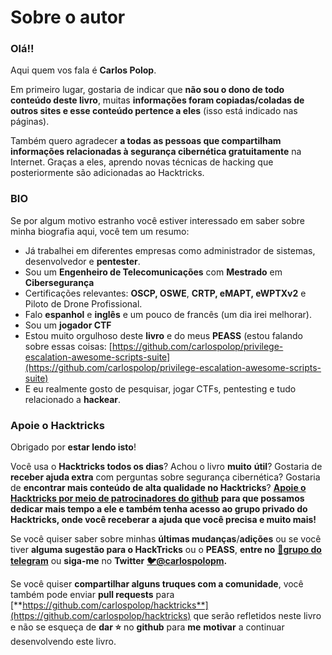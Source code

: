 # Sobre o autor

### Olá!!

Aqui quem vos fala é **Carlos Polop**.

Em primeiro lugar, gostaria de indicar que **não sou o dono de todo conteúdo deste livro**, muitas **informações foram copiadas/coladas de outros sites e esse conteúdo pertence a eles** (isso está indicado nas páginas).

Também quero agradecer **a todas as pessoas que compartilham informações relacionadas à segurança cibernética gratuitamente** na Internet. Graças a eles, aprendo novas técnicas de hacking que posteriormente são adicionadas ao Hacktricks.

### BIO

Se por algum motivo estranho você estiver interessado em saber sobre minha biografia aqui, você tem um resumo:

* Já trabalhei em diferentes empresas como administrador de sistemas, desenvolvedor e **pentester**.
* Sou um **Engenheiro de Telecomunicações** com **Mestrado** em **Cibersegurança**
* Certificações relevantes: **OSCP, OSWE**, **CRTP, eMAPT, eWPTXv2** e Piloto de Drone Profissional.
* Falo **espanhol** e **inglês** e um pouco de francês (um dia irei melhorar).
* Sou um **jogador CTF**
* Estou muito orgulhoso deste **livro** e do meus **PEASS** (estou falando sobre essas coisas: [https://github.com/carlospolop/privilege-escalation-awesome-scripts-suite](https://github.com/carlospolop/privilege-escalation-awesome-scripts-suite)
* E eu realmente gosto de pesquisar, jogar CTFs, pentesting e tudo relacionado a **hackear**.

### Apoie o Hacktricks

Obrigado por **estar lendo isto**!

Você usa o **Hacktricks todos os dias**? Achou o livro **muito** **útil**? Gostaria de **receber ajuda extra** com perguntas sobre segurança cibernética? Gostaria de **encontrar mais conteúdo de alta qualidade no Hacktricks**? [**Apoie o Hacktricks por meio de patrocinadores do github**](https://github.com/sponsors/carlospolop) **para que possamos dedicar mais tempo a ele e também tenha acesso ao grupo privado do Hacktricks, onde você receberar a ajuda que você precisa e muito mais!**

Se você quiser saber sobre minhas **últimas mudanças**/**adições** ou se você tiver **alguma sugestão para o HackTricks** ou o **PEASS**, **entre no** [**💬**](https://emojipedia.org/speech-balloon/)[**grupo do telegram**](https://t.me/peass) ou **siga-me** no **Twitter** [**🐦**](https://github.com/carlospolop/hacktricks/tree/7af18b62b3bdc423e11444677a6a73d4043511e9/[https:/emojipedia.org/bird/README.md)[**@carlospolopm**](https://twitter.com/carlospolopm)**.**

Se você quiser **compartilhar alguns truques com a comunidade**, você também pode enviar **pull requests** para [**https://github.com/carlospolop/hacktricks**](https://github.com/carlospolop/hacktricks) que serão refletidos neste livro e não se esqueça de **dar ⭐** no **github** para **me** **motivar** a continuar desenvolvendo este livro.

